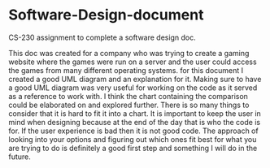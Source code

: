# Software-Design-document
CS-230 assignment to complete a software design doc.

This doc was created for a company who was trying to create a gaming website where the games were run on a server and the user could access the games from many different operating systems.
for this document I created a good UML diagram and an explanation for it. 
Making sure to have a good UML diagram was very useful for working on the code as it served as a reference to work with.
I think the chart containing the comparison could be elaborated on and explored further. There is so many things to consider that it is hard to fit it into a chart.
It is important to keep the user in mind when designing because at the end of the day that is who the code is for. If the user experience is bad then it is not good code. 
The approach of looking into your options and figuring out which ones fit best for what you are trying to do is definitely a good first step and something I will do in the future.
